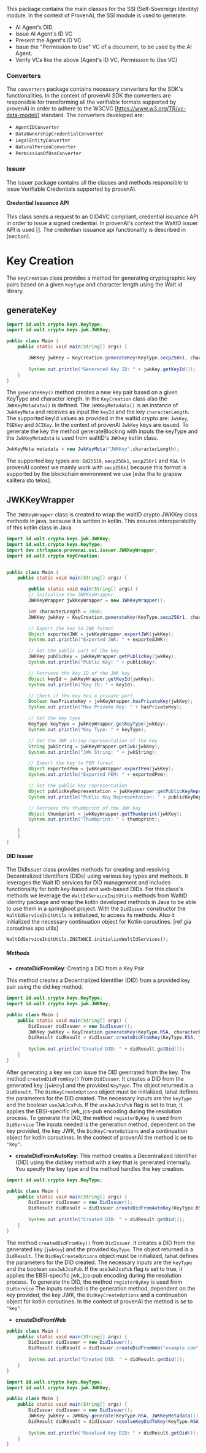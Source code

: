 This package contains the main classes for the SSI (Self-Sovereign Identity) module.
In the context of ProvenAI, the SSI module is used to generate:
- AI Agent's DID
- Issue AI Agent's ID VC
- Present the Agent's ID VC
- Issue the "Permission to Use" VC of a document, to be used by the AI Agent.
- Verify VCs like the above (Agent's ID VC, Permission to Use VC)

### Converters
The `converters` package contains necessary converters for the SDK's functionalities. In the context of provenAI SDK the converters are responsible for transforming all the verifiable formats supported by provenAI in order to adhere to the W3CVC [https://www.w3.org/TR/vc-data-model/] standard. The converters developed are:
- `AgentIDConverter`
- `DataOwnershipCredentialConverter`
- `LegalEntityConverter`
- `NaturalPersonConverter`
- `PermissionOfUseConverter`

### Issuer 
The issuer package contains all the classes and methods responsible to issue Verifiable Credentials supported by provenAI. 

#### Credential Issuance API

This class sends a request to an OID4VC compliant, credential issuance API in order to issue a signed credential. In provenAI's context the WaltID issuer API is used []. The credentian issuance api functionality is described in [section].

# Key Creation

The `KeyCreation` class provides a method for generating cryptographic key pairs based on a given `KeyType` and character length using the Walt.id library.

## generateKey


```java
import id.walt.crypto.keys.KeyType;
import id.walt.crypto.keys.jwk.JWKKey;

public class Main {
    public static void main(String[] args) {

        JWKKey jwkKey = KeyCreation.generateKey(KeyType.secp256k1, characterLength);
        
        System.out.println("Generated Key ID: " + jwkKey.getKeyId());
    }
}
```
The `generateKey()` method creates a new key pair based on a given KeyType and character length. In the `KeyCreation` class also the `JWKKeyMetadata()` is defined. The  `JWKKeyMetadata()` is an instance of `JwkKeyMeta` and receives as input the `keyId` and the key `characterLength`. The supported keyId values as provided in the waltid crypto are: `JwkKey`, `TSEKey` and `OCIKey`. In the context of provenAI `JwkKey` keys are issued. To generate the key the method generateBlocking  with inputs the keyType and the `JwkKeyMetadata` is used from waltID's `JWKkey` kotlin class. 

```java
JwkKeyMeta metadata = new JwkKeyMeta("JWKKey",characterLength);
```
The supported key types are: `Ed25519`, `secp256k1`, `secp256r1` and `RSA`. In provenAI context we mainly work with `secp256k1` because this format is supported by the blockchain environment we use [edw tha to grapsw kalitera sto telos].


## JWKKeyWrapper
The `JWKKeyWrapper` class is created to wrap the waltID crypto JWKKey class methods in java, because it is written in kotlin. This ensures interoperability of this kotlin class in Java.

```java
import id.walt.crypto.keys.jwk.JWKKey;
import id.walt.crypto.keys.KeyType;
import dev.ctrlspace.provenai.ssi.issuer.JWKKeyWrapper;
import id.walt.crypto.KeyCreation;


public class Main {
    public static void main(String[] args) {

        public static void main(String[] args) {
        // Initialize the JWKKeyWrapper
        JWKKeyWrapper jwkKeyWrapper = new JWKKeyWrapper();

        int characterLength = 2048; 
        JWKKey jwkKey = KeyCreation.generateKey(KeyType.secp256r1, characterLength);

        // Export the key to JWK format
        Object exportedJWK = jwkKeyWrapper.exportJWK(jwkKey);
        System.out.println("Exported JWK: " + exportedJWK);

        // Get the public part of the key
        JWKKey publicKey = jwkKeyWrapper.getPublicKey(jwkKey);
        System.out.println("Public Key: " + publicKey);

        // Retrieve the key ID of the JWK key
        Object keyId = jwkKeyWrapper.getKeyId(jwkKey);
        System.out.println("Key ID: " + keyId);

        // Check if the key has a private part
        Boolean hasPrivateKey = jwkKeyWrapper.hasPrivateKey(jwkKey);
        System.out.println("Has Private Key: " + hasPrivateKey);

        // Get the key type 
        KeyType keyType = jwkKeyWrapper.getKeyType(jwkKey);
        System.out.println("Key Type: " + keyType);

        // Get the JWK string representation of the key
        String jwkString = jwkKeyWrapper.getJwk(jwkKey);
        System.out.println("JWK String: " + jwkString);

        // Export the key to PEM format
        Object exportedPem = jwkKeyWrapper.exportPem(jwkKey);
        System.out.println("Exported PEM: " + exportedPem);

        // Get the public key representation 
        Object publicKeyRepresentation = jwkKeyWrapper.getPublicKeyRepresentation(jwkKey);
        System.out.println("Public Key Representation: " + publicKeyRepresentation);

        // Retrieve the thumbprint of the JWK key 
        Object thumbprint = jwkKeyWrapper.getThumbprint(jwkKey);
        System.out.println("Thumbprint: " + thumbprint);

    }
    }
}
```



#### DID Issuer

The DidIssuer class provides methods for creating and resolving Decentralized Identifiers (DIDs) using various key types and methods. It leverages the Walt ID services for DID management and includes functionality for both key-based and web-based DIDs. For this class's methods we leverage the `WaltIdServiceInitUtils` methods from WaltID identity package and wrap the kotlin developed methods in Java to be able to use them in a springboot project. 
With the `DidIssuer` constructor  the `WaltIdServiceInitUtils` is initialized, to access its methods. Also it initialized the necessary continuation object for Kotlin coroutines. [ref gia coroutines apo utils]

`WaltIdServiceInitUtils.INSTANCE.initializeWaltIdServices();`

##### Methods
- **createDidFromKey**: Creating a DID from a Key Pair

This method creates a Decentralized Identifier (DID) from a provided key pair using the did:key method.

```java
import id.walt.crypto.keys.KeyType;
import id.walt.crypto.keys.jwk.JWKKey;

public class Main {
    public static void main(String[] args) {
        DidIssuer didIssuer = new DidIssuer();
        JWKKey jwkKey = KeyCreation.generateKey(KeyType.RSA, characterLength);
        DidResult didResult = didIssuer.createDidFromKey(KeyType.RSA, jwkKey);
        
        System.out.println("Created DID: " + didResult.getDid());
    }
}
```

After generating a key we can issue the DID geenrated from the key. The method `createdDidFromKey()` from `DidIssuer`. It creates a DID from the generated key (`jwkKey`) and the provided `KeyType`. The object returned is a `DidResult`. The `DidKeyCreateOptions` object must be initialized, tahat defines the parameters for the DID created. The necessary inputs are the `keyType` and the boolean `useJwkJcsPub`. If the `useJwkJcsPub` flag is set to true, it applies the EBSI-specific jwk_jcs-pub encoding during the resolution process. To generate the DID, the method `registerByKey` is used from `DidService` The inputs needed is the generation method, dependent on the key provided, the key JWK, the `DidKeyCreateOptions` and a continuation object for kotlin coroutines. In the contect of provenAI the method is se to `"key"`.


- **createDidFromAutoKey**: This method creates a Decentralized Identifier (DID) using the did:key method with a key that is generated internally. You specify the key type and the method handles the key creation.


```java
import id.walt.crypto.keys.KeyType;

public class Main {
    public static void main(String[] args) {
        DidIssuer didIssuer = new DidIssuer();
        DidResult didResult = didIssuer.createDidFromAutoKey(KeyType.RSA);
        
        System.out.println("Created DID: " + didResult.getDid());
    }
}
```
The method `createdDidFromKey()` from `DidIssuer`. It creates a DID from the generated key (`jwkKey`) and the provided `KeyType`. The object returned is a `DidResult`. The `DidKeyCreateOptions` object must be initialized, tahat defines the parameters for the DID created. The necessary inputs are the `keyType` and the boolean `useJwkJcsPub`. If the `useJwkJcsPub` flag is set to true, it applies the EBSI-specific jwk_jcs-pub encoding during the resolution process. To generate the DID, the method `registerByKey` is used from `DidService` The inputs needed is the generation method, dependent on the key provided, the key JWK, the `DidKeyCreateOptions` and a continuation object for kotlin coroutines. In the contect of provenAI the method is se to `"key"`.


- **createDidFromWeb**
```java
public class Main {
    public static void main(String[] args) {
        DidIssuer didIssuer = new DidIssuer();
        DidResult didResult = didIssuer.createDidFromWeb("example.com", "/did/doc", KeyType.RSA);
        
        System.out.println("Created DID: " + didResult.getDid());
    }
}

```

```java
import id.walt.crypto.keys.KeyType;
import id.walt.crypto.keys.jwk.JWKKey;

public class Main {
    public static void main(String[] args) {
        DidIssuer didIssuer = new DidIssuer();
        JWKKey jwkKey = JWKKey.generate(KeyType.RSA, JWKKeyMetadata());
        DidResult didResult = didIssuer.resolveKeyDidToKey(KeyType.RSA, true, jwkKey);
        
        System.out.println("Resolved Key DID: " + didResult.getDid());
    }
}
```